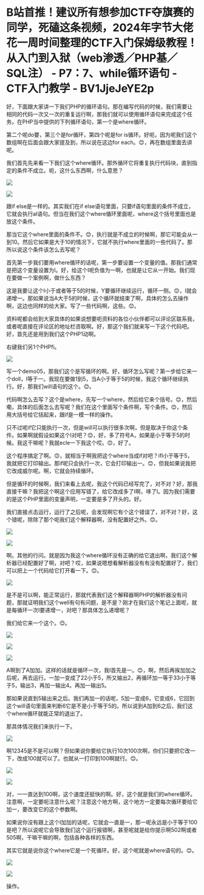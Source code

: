 # B站首推！建议所有想参加CTF夺旗赛的同学，死磕这条视频，2024年字节大佬花一周时间整理的CTF入门保姆级教程！从入门到入狱（web渗透／PHP基／SQL注） - P7：7、while循环语句 - CTF入门教学 - BV1JjeJeYE2p

好，下面跟大家讲一下我们PHP的循环语句。那在编写代码的时候，我们需要让相同的代码一次又一次的重复运行啊，那我们就可以使用循环语句来完成这个任务。在PHP当中提供的下列循环语句，第一个是where循环。

第二个呢do要，第三个是for循环，第四个呢是for is循环。好呃，因为呢我们这个数组啊在后面会跟大家提及到，所以说在这边for each。😊，再在数组里面去讲呢。

我们首先先来看一下我们这个where循环。那外循环它将重复执行代码块，直到指定的条件不成立。呃，这什么东西啊，什么意思？



![](img/557cbdf2e57a8e97ee3a413607488267_1.png)

![](img/557cbdf2e57a8e97ee3a413607488267_2.png)

跟if else是一样的。其实我们在if else语句里面，只要if语句里面的条件不成立，它就会执行al语句。但当在我们这个where循环里面呢，where这个括号里面也是放这个条件。

那当它这个where里面的条件不。😊，执行就是不成立的时候啊，那它可能会从一到10。然后它如果是大于10的情况下，它就不执行where里面的一些代码了。那所以说这个条件该怎么去写呢？

首先第一步我们要用where循环的话呢，第一步要设置一个变量的值。那我们通常是把这个变量设置为I。好，给这个I呢负值为一啊，也就是让它从一开始。我们现在要做一个案例啊，做什么东西？

这是我要让这个I小于或者等于5的时候，Y要循环继续运行，循环一侧。😊，I就会递增一。那如果说当A大于5的时候，这个循环就结束了啊，具体的怎么去操作啊，这边也同样的给大家。写了一些代码啊，这些。😊。

资料呢都会给到大家具体的如果说想要呃资料的各位小伙伴都可以评论区联系我，或者呢直接在评论区的地址栏咨取啊。好，那这个我们就来写一下这个代码吧。好，首先还是用到我们这个PHP1动啊。

右键我们另1个PHPfi。

![](img/557cbdf2e57a8e97ee3a413607488267_4.png)

写一个demo05，那我们这个是写循环的啊。好，循环怎么写呢？第一步给它来一个doll，I等于一。我现在要做1到5，当A小于等于5的时候，我这个循环继续执行。好，那我们will语句的这个。😊。

代码啊怎么去写？这个是where，先写一个where，然后给它来个括号。😊，然后嘞，具体的后面怎么去写呢？我们在这个里面写个条件啊，写个条件。😊，然后用大括号给它括起来，跟if是一模一样的操作。

只不过呢if它只能执行一次，但是will可以执行很多次啊，但是取决于你这个条件。如果啊就假设如果这个I对吧？😊，好，多了符号A，如果是小于等于5的时候。我这干嘛呢？我就ecle一下我这个哎。😊，好了。

这个程序搞定了啊。😊，就相当于啊我把这个where当成if对吧？ifI小于等于5，我就把它打印输出。那if呢只会执行一次，它会打印输出一。😊，但我如果说我把它改成威尔呢。啊，它就会持续循环。

但是循环的时候啊，我们来看上去呢，我这个代码已经写完了，对不对？好，那我直接干嘛？我把这个啊这个应用写错了，给它改成多了I啊，哆了I。因为我们需要的是这个PHP里面的变量声明，一定要是多了开头的。好。

我们直接点击运行，运行了之后呢，会发现啊它有个这个错误了，对不对？好，这个错呢，除除了那个呃我们这个解释器啊，没有配置好之外。😊。



![](img/557cbdf2e57a8e97ee3a413607488267_6.png)

![](img/557cbdf2e57a8e97ee3a413607488267_7.png)

啊。其他的行问。就是因为我这个where循环没有正确的给它退出啊，我们这个解析器已经配置好了啊，对吧？哎，如果说嗯想看解析器没有有没有配置好了，我们可以把上一个代码给它打开看一下。😊。



![](img/557cbdf2e57a8e97ee3a413607488267_9.png)

是不是可以啊，能正常运行，那就代表我们这个解释器啊PHP的解析器没有问题，那就证明我们这个well有句有问题，是不是？刚才在我们这个笔记上面呢，就是每循环一次I要递增一，对吧？那具体怎么递增呢？

我们给它来一个这个。😊。

![](img/557cbdf2e57a8e97ee3a413607488267_11.png)

![](img/557cbdf2e57a8e97ee3a413607488267_12.png)

![](img/557cbdf2e57a8e97ee3a413607488267_13.png)

A啊到了A加加。这样的话就是循环一次，我I首先是一。😊，啊，然后再挨加加之后呢，再去运行。一加一变成了22小于5，所又输出2，再循环加一等于33小于等于5，输出3，再加一输出4。再加一输出5。

那如果说直到5输出来之后。我们再加一的话呢，5加一变成6，它变成6，它回到这个will语句里面来判断6它是不是小于等于5的。所以说到A加到6之后，我们这个where循环就能正常的退出了。

那具体情况我们来执行一下。

![](img/557cbdf2e57a8e97ee3a413607488267_15.png)

啊12345是不是可以啊？但如果说你要给它执行10次100次啊，你们只要把它改一下，改成100就可以了。也就从一打印到100啊就行。😊。



![](img/557cbdf2e57a8e97ee3a413607488267_17.png)

![](img/557cbdf2e57a8e97ee3a413607488267_18.png)

对，一一直达到100啊，这个速度还挺快的啊。好，这个就是我们的where循环。注意啊，一定要呃注意什么呢？注意这个地方啊，这个地方一定要每次循环要给它加一，要改变它的这个参数啊。

如果说你没有跟上这个I加加的话呢，它就会一直是一，那一呢永远是小于等于100是吧？所以说呢它会导致我们这个运行报错啊，甚至呢就是给你提示啊502啊或者505啊，干嘛干嘛的啊，包括各种各样的东西。

其实它就是说你这个where它是一个死循环。好，这个呢就是where语句的。😊。

![](img/557cbdf2e57a8e97ee3a413607488267_20.png)

![](img/557cbdf2e57a8e97ee3a413607488267_21.png)

操作。